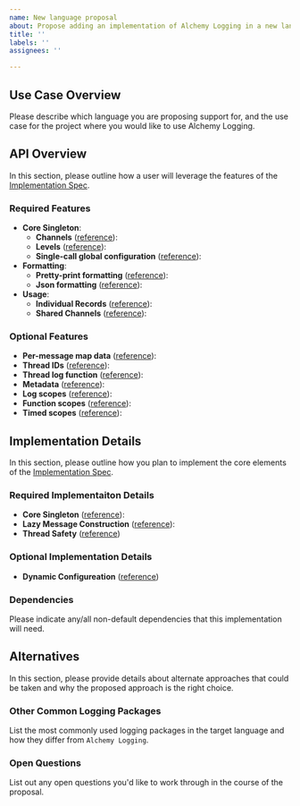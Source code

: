 ```yaml
---
name: New language proposal
about: Propose adding an implementation of Alchemy Logging in a new language
title: ''
labels: ''
assignees: ''

---
```


## Use Case Overview

Please describe which language you are proposing support for, and the use case for the project where you would like to use Alchemy Logging.

## API Overview

In this section, please outline how a user will leverage the features of the [Implementation Spec](../../docs/implementation-spec.md#1-interface).

### Required Features

* **Core Singleton**:
    * **Channels** ([reference](../../docs/implementation-spec.md#channels-and-levels)):
    * **Levels** ([reference](../../docs/implementation-spec.md#channels-and-levels)):
    * **Single-call global configuration** ([reference](../../docs/implementation-spec.md#11-configuration)):
* **Formatting**:
    * **Pretty-print formatting** ([reference](../../docs/implementation-spec.md#14-pretty-formatting)):
    * **Json formatting** ([reference](../../docs/implementation-spec.md#15-json-formatting)):
* **Usage**:
    * **Individual Records** ([reference](../../docs/implementation-spec.md#131-individual-text-records)):
    * **Shared Channels** ([reference](../../docs/implementation-spec.md#133-channel-log-objects-and-functions)):

### Optional Features

* **Per-message map data** ([reference](../../docs/implementation-spec.md#132-map-records)):
* **Thread IDs** ([reference](../../docs/implementation-spec.md#11-configuration)):
* **Thread log function** ([reference](../../docs/implementation-spec.md#161-thread-logs)):
* **Metadata** ([reference](../../docs/implementation-spec.md#162-metadata)):
* **Log scopes** ([reference](../../docs/implementation-spec.md#163-scoped-logs)):
* **Function scopes** ([reference](../../docs/implementation-spec.md#164-function-trace-scopes)):
* **Timed scopes** ([reference](../../docs/implementation-spec.md#165-timed-scopes)):

## Implementation Details

In this section, please outline how you plan to implement the core elements of the [Implementation Spec](../../docs/implementation-spec.md#2-implementation).

### Required Implementaiton Details

* **Core Singleton** ([reference](../../docs/implementation-spec.md#21-core)):
* **Lazy Message Construction** ([reference](../../docs/implementation-spec.md#22-lazy-message-construction)):
* **Thread Safety** ([reference](../../docs/implementation-spec.md#23-thread-safety))

### Optional Implementation Details

* **Dynamic Configureation** ([reference](../../docs/implementation-spec.md#24-dynamic-configuration))

### Dependencies

Please indicate any/all non-default dependencies that this implementation will need.

## Alternatives

In this section, please provide details about alternate approaches that could be taken and why the proposed approach is the right choice.

### Other Common Logging Packages

List the most commonly used logging packages in the target language and how they differ from `Alchemy Logging`.

### Open Questions

List out any open questions you'd like to work through in the course of the proposal.
